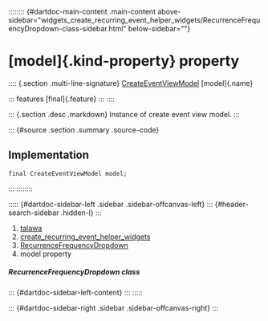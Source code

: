 :::::::: {#dartdoc-main-content .main-content above-sidebar="widgets_create_recurring_event_helper_widgets/RecurrenceFrequencyDropdown-class-sidebar.html" below-sidebar=""}
<div>

# [model]{.kind-property} property

</div>

:::: {.section .multi-line-signature}
[CreateEventViewModel](../../view_model_after_auth_view_models_event_view_models_create_event_view_model/CreateEventViewModel-class.html)
[model]{.name}

::: features
[final]{.feature}
:::
::::

::: {.section .desc .markdown}
Instance of create event view model.
:::

::: {#source .section .summary .source-code}
## Implementation

``` language-dart
final CreateEventViewModel model;
```
:::
::::::::

::::: {#dartdoc-sidebar-left .sidebar .sidebar-offcanvas-left}
::: {#header-search-sidebar .hidden-l}
:::

1.  [talawa](../../index.html)
2.  [create_recurring_event_helper_widgets](../../widgets_create_recurring_event_helper_widgets/)
3.  [RecurrenceFrequencyDropdown](../../widgets_create_recurring_event_helper_widgets/RecurrenceFrequencyDropdown-class.html)
4.  model property

##### RecurrenceFrequencyDropdown class

::: {#dartdoc-sidebar-left-content}
:::
:::::

::: {#dartdoc-sidebar-right .sidebar .sidebar-offcanvas-right}
:::
